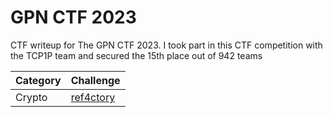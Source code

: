 # GPN CTF 2023
CTF writeup for The GPN CTF 2023. I took part in this CTF competition with the TCP1P team and secured the 15th place out of 942 teams

| Category | Challenge |
| --- | --- |
| Crypto | [ref4ctory](/2023/GPN%20CTF%202023/ref4ctory/)